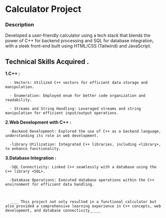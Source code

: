 # Calculator Project
### Description
Developed a user-friendly calculator using a tech stack that blends the power of C++ for backend processing and SQL for database integration, with a sleek front-end built using HTML/CSS (Tailwind) and JavaScript.

## Technical Skills Acquired .


**1.C++ :**

      - Vectors: Utilized C++ vectors for efficient data storage and manipulation.
      
      - Enumeration: Employed enum for better code organization and readability.
      
      - Streams and String Handling: Leveraged streams and string manipulation for efficient input/output operations.
      
**2.Web Development with C++ :**


      -Backend Development: Explored the use of C++ as a backend language, understanding its role in web development.
      
      -library Utilization: Integrated C++ libraries, including <library>, to enhance functionality.
      
**3.Database Integration :**


      -SQL Connectivity: Linked C++ seamlessly with a database using the C++ library <SQL>.
      
      -Database Operations: Executed database operations within the C++ environment for efficient data handling.

      
      
      ____ This project not only resulted in a functional calculator but also provided a comprehensive learning experience in C++ concepts, web development, and database connectivity_____
